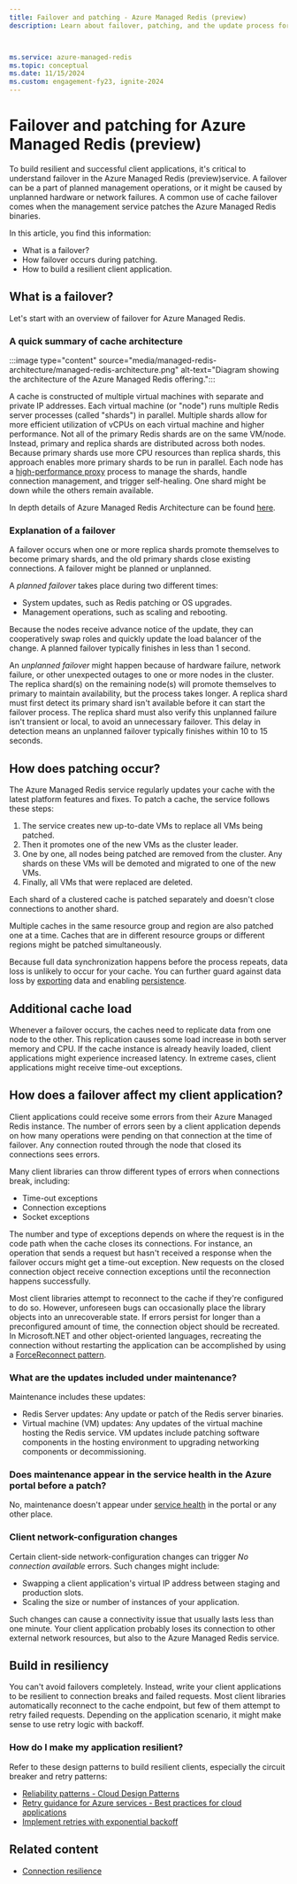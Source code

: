 ```yaml
---
title: Failover and patching - Azure Managed Redis (preview)
description: Learn about failover, patching, and the update process for Azure Managed Redis (preview).



ms.service: azure-managed-redis
ms.topic: conceptual
ms.date: 11/15/2024
ms.custom: engagement-fy23, ignite-2024
---
```


# Failover and patching for Azure Managed Redis (preview)

To build resilient and successful client applications, it's critical to understand failover in the Azure Managed Redis (preview)service. A failover can be a part of planned management operations, or it might be caused by unplanned hardware or network failures. A common use of cache failover comes when the management service patches the Azure Managed Redis binaries.

In this article, you find this information:

- What is a failover?
- How failover occurs during patching.
- How to build a resilient client application.

## What is a failover?

Let's start with an overview of failover for Azure Managed Redis.

### A quick summary of cache architecture 

:::image type="content" source="media/managed-redis-architecture/managed-redis-architecture.png" alt-text="Diagram showing the architecture of the Azure Managed Redis offering.":::

A cache is constructed of multiple virtual machines with separate and private IP addresses. Each virtual machine (or "node") runs multiple Redis server processes (called "shards") in parallel. Multiple shards allow for more efficient utilization of vCPUs on each virtual machine and higher performance. Not all of the primary Redis shards are on the same VM/node. Instead, primary and replica shards are distributed across both nodes. Because primary shards use more CPU resources than replica shards, this approach enables more primary shards to be run in parallel. Each node has a [high-performance proxy](https://redis.io/blog/redis-enterprise-proxy/) process to manage the shards, handle connection management, and trigger self-healing. One shard might be down while the others remain available.

In depth details of Azure Managed Redis Architecture can be found [here](managed-redis-architecture.md).

### Explanation of a failover

A failover occurs when one or more replica shards promote themselves to become primary shards, and the old primary shards close existing connections. <!-- After the primary node comes back up, it notices the change in roles and demotes itself to become a replica. It then connects to the new primary and synchronizes data.--> A failover might be planned or unplanned.

A _planned failover_ takes place during two different times:

- System updates, such as Redis patching or OS upgrades.  
- Management operations, such as scaling and rebooting.

Because the nodes receive advance notice of the update, they can cooperatively swap roles and quickly update the load balancer of the change. A planned failover typically finishes in less than 1 second.

An _unplanned failover_ might happen because of hardware failure, network failure, or other unexpected outages to one or more nodes in the cluster. The replica shard(s) on the remaining node(s) will promote themselves to primary to maintain availability, but the process takes longer. A replica shard must first detect its primary shard isn't available before it can start the failover process. The replica shard must also verify this unplanned failure isn't transient or local, to avoid an unnecessary failover. This delay in detection means an unplanned failover typically finishes within 10 to 15 seconds.

## How does patching occur?

The Azure Managed Redis service regularly updates your cache with the latest platform features and fixes. To patch a cache, the service follows these steps:

<!-- 1. The service patches the replica node first.
2. The patched replica cooperatively promotes itself to primary. This promotion is considered a planned failover.
3. The former primary node reboots to take the new changes and comes back up as a replica node.
4. The replica node connects to the primary node and synchronizes data.
5. When the data sync is complete, the patching process repeats for the remaining nodes. -->
1. The service creates new up-to-date VMs to replace all VMs being patched.
2. Then it promotes one of the new VMs as the cluster leader.
3. One by one, all nodes being patched are removed from the cluster. Any shards on these VMs will be demoted and migrated to one of the new VMs.
4. Finally, all VMs that were replaced are deleted.


Each shard of a clustered cache is patched separately and doesn't close connections to another shard.

Multiple caches in the same resource group and region are also patched one at a time. Caches that are in different resource groups or different regions might be patched simultaneously.

Because full data synchronization happens before the process repeats, data loss is unlikely to occur for your cache. You can further guard against data loss by [exporting](managed-redis-how-to-import-export-data.md#export) data and enabling [persistence](managed-redis-how-to-persistence.md).

## Additional cache load

Whenever a failover occurs, the caches need to replicate data from one node to the other. This replication causes some load increase in both server memory and CPU. If the cache instance is already heavily loaded, client applications might experience increased latency. In extreme cases, client applications might receive time-out exceptions.

## How does a failover affect my client application?

Client applications could receive some errors from their Azure Managed Redis instance. The number of errors seen by a client application depends on how many operations were pending on that connection at the time of failover. Any connection routed through the node that closed its connections sees errors.

Many client libraries can throw different types of errors when connections break, including:

- Time-out exceptions
- Connection exceptions
- Socket exceptions

The number and type of exceptions depends on where the request is in the code path when the cache closes its connections. For instance, an operation that sends a request but hasn't received a response when the failover occurs might get a time-out exception. New requests on the closed connection object receive connection exceptions until the reconnection happens successfully.

Most client libraries attempt to reconnect to the cache if they're configured to do so. However, unforeseen bugs can occasionally place the library objects into an unrecoverable state. If errors persist for longer than a preconfigured amount of time, the connection object should be recreated. In Microsoft.NET and other object-oriented languages, recreating the connection without restarting the application can be accomplished by using a [ForceReconnect pattern](managed-redis-best-practices-connection.md#using-forcereconnect-with-stackexchangeredis).

### What are the updates included under maintenance?

Maintenance includes these updates:

- Redis Server updates: Any update or patch of the Redis server binaries.
- Virtual machine (VM) updates: Any updates of the virtual machine hosting the Redis service. VM updates include patching software components in the hosting environment to upgrading networking components or decommissioning.

### Does maintenance appear in the service health in the Azure portal before a patch?

No, maintenance doesn't appear under [service health](/azure/service-health/) in the portal or any other place.

### Client network-configuration changes

Certain client-side network-configuration changes can trigger _No connection available_ errors. Such changes might include:

- Swapping a client application's virtual IP address between staging and production slots.
- Scaling the size or number of instances of your application.

Such changes can cause a connectivity issue that usually lasts less than one minute. Your client application probably loses its connection to other external network resources, but also to the Azure Managed Redis service.

## Build in resiliency

You can't avoid failovers completely. Instead, write your client applications to be resilient to connection breaks and failed requests. Most client libraries automatically reconnect to the cache endpoint, but few of them attempt to retry failed requests. Depending on the application scenario, it might make sense to use retry logic with backoff.

### How do I make my application resilient?

Refer to these design patterns to build resilient clients, especially the circuit breaker and retry patterns:

- [Reliability patterns - Cloud Design Patterns](/azure/architecture/framework/resiliency/reliability-patterns#resiliency)
- [Retry guidance for Azure services - Best practices for cloud applications](/azure/architecture/best-practices/retry-service-specific)
- [Implement retries with exponential backoff](/dotnet/architecture/microservices/implement-resilient-applications/implement-retries-exponential-backoff)

<!-- To test a client application's resiliency, use a [reboot](managed-redis-administration.md#reboot) as a manual trigger for connection breaks. -->

<!-- Additionally, we recommend that you use scheduled updates to choose an update channel and a maintenance window for your cache to apply Redis runtime patches during specific weekly windows. These windows are typically periods when client application traffic is low, to avoid potential incidents. For more information, see [Update channel and Schedule updates](managed-redis-administration.md#update-channel-and-schedule-updates). -->

<!-- For more information, see [Connection resilience](managed-redis-best-practices-connection.md). -->

## Related content

<!-- - [Update channel and Schedule updates](managed-redis-administration.md#update-channel-and-schedule-updates) -->
<!-- - Test application resiliency by using a [reboot](managed-redis-administration.md#reboot) -->
- [Connection resilience](managed-redis-best-practices-connection.md)
